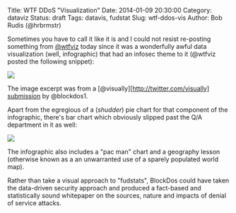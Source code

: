 Title: WTF DDoS "Visualization"
Date: 2014-01-09 20:30:00
Category: dataviz
Status: draft
Tags: datavis, fudstat
Slug: wtf-ddos-vis
Author: Bob Rudis (@hrbrmstr)

Sometimes you have to call it like it is and I could not resist re-posting something from [@wtfviz](https://twitter.com/wtfviz) today since it was a wonderfully awful data visualization (well, infographic) that had an infosec theme to it (@wtfviz posted the following snippet):

<img src="/blog/images/2014/01/wtf01.png" style="max-width:100%"/>

The image excerpt was from a [@visually][http://twitter.com/visually] [submission](http://visual.ly/global-trends-ddos-attacks) by @blockdos1.

Apart from the egregious of a (_shudder_) pie chart for that component of the infographic, there's bar chart which obviously slipped past the Q/A department in it as well:

<img src="/blog/images/2014/01/wtf02.png" style="max-width:100%"/>

The infographic also includes a "pac man" chart and a geography lesson (otherwise known as a an unwarranted use of a sparely populated world map).

Rather than take a visual approach to "fudstats", BlockDos could have taken the data-driven security approach and produced a fact-based and statistically sound whitepaper on the sources, nature and impacts of denial of service attacks.